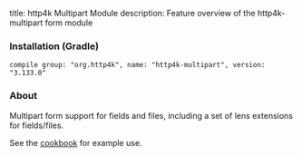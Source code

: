 title: http4k Multipart Module
description: Feature overview of the http4k-multipart form module

### Installation (Gradle)
```compile group: "org.http4k", name: "http4k-multipart", version: "3.133.0"```

### About

Multipart form support for fields and files, including a set of lens extensions for fields/files.

See the [cookbook](/cookbook/multipart_forms/) for example use.
